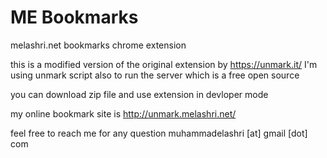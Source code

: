 # ME Bookmarks
 melashri.net bookmarks chrome extension

this is a modified version of the original extension by https://unmark.it/
I'm using unmark script also to run the server which is a free open source

you can download zip file and use extension in devloper mode

my online bookmark site is http://unmark.melashri.net/

feel free to reach me for any question
 muhammadelashri [at] gmail [dot] com


